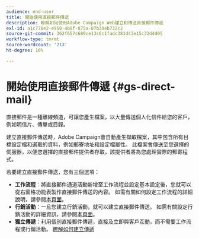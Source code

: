 ```yaml
---
audience: end-user
title: 開始使用直接郵件傳遞
description: 瞭解如何使用Adobe Campaign Web建立和傳送直接郵件傳遞
exl-id: a1c778e2-e950-4b8f-875a-87b39eb732c2
source-git-commit: 362f657c689ce13c6c1fadc381d43e15c32d4d05
workflow-type: tm+mt
source-wordcount: '213'
ht-degree: 16%

---
```


# 開始使用直接郵件傳遞 {#gs-direct-mail}

直接郵件是一種離線頻道，可讓您產生檔案，以大量傳送個人化信件給您的客戶，例如明信片、傳單或目錄。

建立直接郵件傳送時，Adobe Campaign會自動產生擷取檔案，其中包含所有目標設定檔和選取的資料，例如郵寄地址和設定檔屬性。 此檔案會傳送至您選擇的伺服器，以便您選擇的直接郵件提供者存取，該提供者將為您處理實際的郵寄程式。

若要建立直接郵件傳送，您有三個選項：

* **工作流程**：將直接郵件通道活動新增至工作流程並設定基本設定後，您就可以從右窗格功能表製作直接郵件傳送的內容。 如需有關如何設定工作流程的詳細說明，請參閱[本頁面](../workflows/gs-workflow-creation.md)。
* **行銷活動**：一旦您建立行銷活動，就可以建立直接郵件傳送。 如需有關設定行銷活動的詳細資訊，請參閱[本頁面](../campaigns/gs-campaigns.md)。
* **獨立傳遞**：利用個別直接郵件傳遞，直接及立即與客戶互動，而不需要工作流程或行銷活動。 [瞭解如何建立傳遞](../msg/gs-deliveries.md)

<!--
<table style="table-layout:fixed"><tr style="border: 0;">
<td>
<a href="create-push.md">
<img alt="Lead" src="assets/do-not-localize/push_create.jpeg">
</a>
<div><a href="create-push.md"><strong>Create a push delivery</strong>
</div>
<p>
</td>
<td>
<a href="content-push.md">
<img alt="Infrequent" src="assets/do-not-localize/push_design.jpeg">
</a>
<div>
<a href="content-push.md"><strong>Design a push delivery<strong></strong></a>
</div>
<p></td>
<td>
<a href="send-push.md">
<img alt="Validation" src="assets/do-not-localize/push_send.jpeg">
</a>
<div>
<a href="send-push.md"><strong>Send a push delivery</strong></a>
</div>
<p>
</td>
<td>
<a href="send-push.md">
<img alt="Validation" src="assets/do-not-localize/push_report.jpeg">
</a>
<div>
<a href="send-push.md"><strong>Push delivery report</strong></a>
</div>
<p>
</td>
</tr></table>
-->
